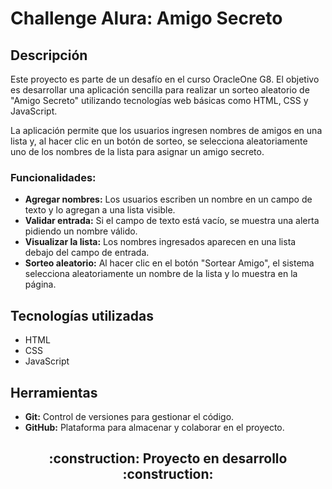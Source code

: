 # Challenge Alura: Amigo Secreto  

## Descripción

Este proyecto es parte de un desafío en el curso OracleOne G8. El objetivo es desarrollar una aplicación sencilla para realizar un sorteo aleatorio de "Amigo Secreto" utilizando tecnologías web básicas como HTML, CSS y JavaScript.

La aplicación permite que los usuarios ingresen nombres de amigos en una lista y, al hacer clic en un botón de sorteo, se selecciona aleatoriamente uno de los nombres de la lista para asignar un amigo secreto.

### Funcionalidades:
- **Agregar nombres:** Los usuarios escriben un nombre en un campo de texto y lo agregan a una lista visible.
- **Validar entrada:** Si el campo de texto está vacío, se muestra una alerta pidiendo un nombre válido.
- **Visualizar la lista:** Los nombres ingresados aparecen en una lista debajo del campo de entrada.
- **Sorteo aleatorio:** Al hacer clic en el botón "Sortear Amigo", el sistema selecciona aleatoriamente un nombre de la lista y lo muestra en la página.

## Tecnologías utilizadas

- HTML
- CSS
- JavaScript

## Herramientas

- **Git:** Control de versiones para gestionar el código.
- **GitHub:** Plataforma para almacenar y colaborar en el proyecto.


##

<h2 align="center">:construction: Proyecto en desarrollo :construction:</h2>
